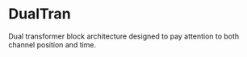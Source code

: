 # DualTran
Dual transformer block architecture designed to pay attention to both channel position and time.
